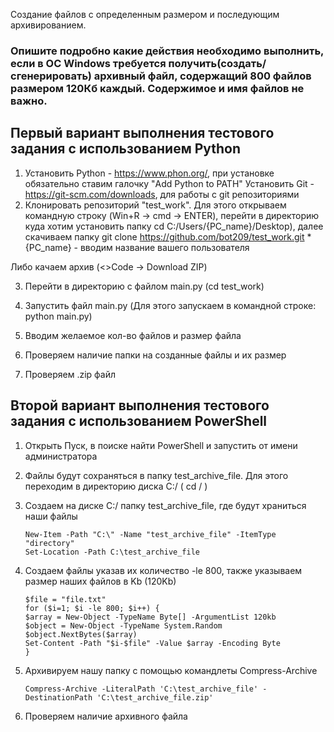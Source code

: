 Создание файлов с определенным размером и последующим архивированием.

### Опишите подробно какие действия необходимо выполнить, если в ОС Windows требуется получить(создать/сгенерировать) архивный файл, содержащий 800 файлов размером 120Кб каждый. Содержимое и имя файлов не важно.

## Первый вариант выполнения тестового задания с использованием Python
1. Установить Python - https://www.phon.org/, при установке обязательно ставим галочку "Add Python to PATH"
   Установить Git - https://git-scm.com/downloads, для работы с git репозиториями
2. Клонировать репозиторий "test_work".
        Для этого открываем командную строку (Win+R -> cmd -> ENTER), перейти в директорию куда хотим установить папку cd C:/Users/{PC_name}/Desktop), далее скачиваем папку git clone https://github.com/bot209/test_work.git
*{PC_name} - вводим название вашего пользователя

Либо качаем архив (<>Code -> Download ZIP)

3. Перейти в директорию с файлом main.py (cd test_work)

4. Запустить файл main.py (Для этого запускаем в командной строке: python main.py)

5. Вводим желаемое кол-во файлов и размер файла

6. Проверяем наличие папки на созданные файлы и их размер

7. Проверяем .zip файл


## Второй вариант выполнения тестового задания с использованием PowerShell
1. Открыть Пуск, в поиске найти PowerShell и запустить от имени администратора

2. Файлы будут сохраняться в папку test_archive_file. Для этого переходим в директорию диска С:/ ( cd / )

3. Создаем на диске C:/ папку test_archive_file, где будут храниться наши файлы
        
       New-Item -Path "C:\" -Name "test_archive_file" -ItemType "directory"
       Set-Location -Path C:\test_archive_file
        
4. Создаем файлы указав их количество -le 800, также указываем размер наших файлов в Kb (120Kb)
 
       $file = "file.txt"
       for ($i=1; $i -le 800; $i++) {
       $array = New-Object -TypeName Byte[] -ArgumentList 120kb
       $object = New-Object -TypeName System.Random
       $object.NextBytes($array)
       Set-Content -Path "$i-$file" -Value $array -Encoding Byte
       }
5. Архивируем нашу папку с помощью командлеты Compress-Archive

       Compress-Archive -LiteralPath 'C:\test_archive_file' -DestinationPath 'C:\test_archive_file.zip'
6. Проверяем наличие архивного файла
